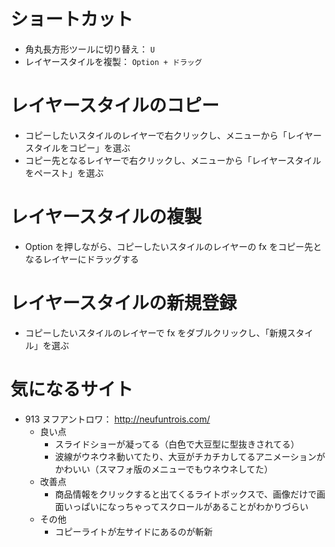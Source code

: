 # ショートカット
- 角丸長方形ツールに切り替え： `U`
- レイヤースタイルを複製： `Option + ドラッグ`

# レイヤースタイルのコピー
- コピーしたいスタイルのレイヤーで右クリックし、メニューから「レイヤースタイルをコピー」を選ぶ
- コピー先となるレイヤーで右クリックし、メニューから「レイヤースタイルをペースト」を選ぶ

# レイヤースタイルの複製
- Option を押しながら、コピーしたいスタイルのレイヤーの fx をコピー先となるレイヤーにドラッグする

# レイヤースタイルの新規登録
- コピーしたいスタイルのレイヤーで fx をダブルクリックし、「新規スタイル」を選ぶ

# 気になるサイト
- 913 ヌフアントロワ： http://neufuntrois.com/
    - 良い点
        - スライドショーが凝ってる（白色で大豆型に型抜きされてる）
        - 波線がウネウネ動いてたり、大豆がチカチカしてるアニメーションがかわいい（スマフォ版のメニューでもウネウネしてた）
    - 改善点
        - 商品情報をクリックすると出てくるライトボックスで、画像だけで画面いっぱいになっちゃってスクロールがあることがわかりづらい
    - その他
        - コピーライトが左サイドにあるのが斬新
